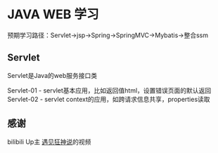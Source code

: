 # JAVA WEB 学习

预期学习路径：Servlet->jsp->Spring->SpringMVC->Mybatis->整合ssm

## Servlet

Servlet是Java的web服务接口类

Servlet-01 - servlet基本应用，比如返回值html，设置错误页面的默认返回  
Servlet-02 - servlet context的应用，如跨请求信息共享，properties读取



## 感谢

bilibili Up主 [遇见狂神说](https://space.bilibili.com/95256449)的视频